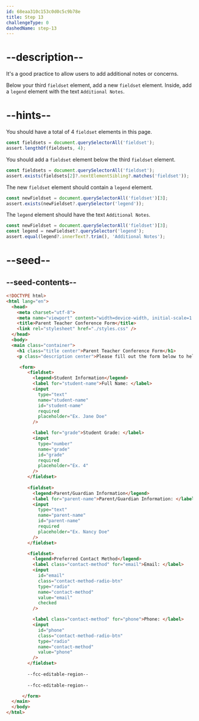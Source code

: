 ```yaml
---
id: 68eaa310c153c0d0c5c9b78e
title: Step 13
challengeType: 0
dashedName: step-13
---
```


# --description--

It's a good practice to allow users to add additional notes or concerns.

Below your third `fieldset` element, add a new `fieldset` element. Inside, add a `legend` element with the text `Additional Notes`.


# --hints--

You should have a total of 4 `fieldset` elements in this page.

```js
const fieldsets = document.querySelectorAll('fieldset');
assert.lengthOf(fieldsets, 4);
```

You should add a `fieldset` element below the third `fieldset` element.

```js
const fieldsets = document.querySelectorAll('fieldset');
assert.exists(fieldsets[2]?.nextElementSibling?.matches('fieldset'));
```

The new `fieldset` element should contain a `legend` element.

```js
const newFieldset = document.querySelectorAll('fieldset')[3];
assert.exists(newFieldset?.querySelector('legend'));
```

The `legend` element should have the text `Additional Notes`.

```js
const newFieldset = document.querySelectorAll('fieldset')[3];
const legend = newFieldset?.querySelector('legend');
assert.equal(legend?.innerText?.trim(), 'Additional Notes');
```

# --seed--

## --seed-contents--

```html
<!DOCTYPE html>
<html lang="en">
  <head>
    <meta charset="utf-8">
    <meta name="viewport" content="width=device-width, initial-scale=1.0">
    <title>Parent Teacher Conference Form</title>
    <link rel="stylesheet" href="./styles.css" />
  </head>
  <body>
  <main class="container">
    <h1 class="title center">Parent Teacher Conference Form</h1>
    <p class="description center">Please fill out the form below to help schedule your parent-teacher conference.</p>

     <form>
        <fieldset>
          <legend>Student Information</legend>
          <label for="student-name">Full Name: </label>
          <input
            type="text"
            name="student-name"
            id="student-name"
            required
            placeholder="Ex. Jane Doe"
          />

          <label for="grade">Student Grade: </label>
          <input
            type="number"
            name="grade"
            id="grade"
            required
            placeholder="Ex. 4"
          />
        </fieldset>
        
        <fieldset>
          <legend>Parent/Guardian Information</legend>
          <label for="parent-name">Parent/Guardian Information: </label>
          <input
            type="text"
            name="parent-name"
            id="parent-name"
            required
            placeholder="Ex. Nancy Doe"
          />
        </fieldset>

        <fieldset>
          <legend>Preferred Contact Method</legend>
          <label class="contact-method" for="email">Email: </label>
          <input
            id="email"
            class="contact-method-radio-btn"
            type="radio"
            name="contact-method"
            value="email"
            checked
          />

          <label class="contact-method" for="phone">Phone: </label>
          <input
            id="phone"
            class="contact-method-radio-btn"
            type="radio"
            name="contact-method"
            value="phone"
          />
        </fieldset>
        
        --fcc-editable-region--
        
        --fcc-editable-region--

      </form>
  </main>
  </body>
</html>
```

